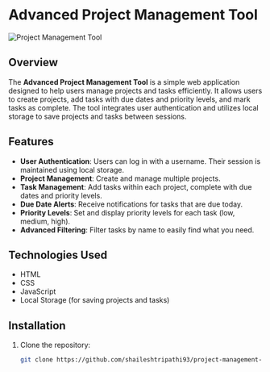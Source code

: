 
# Advanced Project Management Tool

![Project Management Tool](path_to_your_image.png)

## Overview

The **Advanced Project Management Tool** is a simple web application designed to help users manage projects and tasks efficiently. It allows users to create projects, add tasks with due dates and priority levels, and mark tasks as complete. The tool integrates user authentication and utilizes local storage to save projects and tasks between sessions.

## Features

- **User Authentication**: Users can log in with a username. Their session is maintained using local storage.
- **Project Management**: Create and manage multiple projects.
- **Task Management**: Add tasks within each project, complete with due dates and priority levels.
- **Due Date Alerts**: Receive notifications for tasks that are due today.
- **Priority Levels**: Set and display priority levels for each task (low, medium, high).
- **Advanced Filtering**: Filter tasks by name to easily find what you need.

## Technologies Used

- HTML
- CSS
- JavaScript
- Local Storage (for saving projects and tasks)

## Installation

1. Clone the repository:

   ```bash
   git clone https://github.com/shaileshtripathi93/project-management-tool.git
